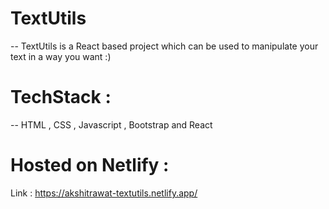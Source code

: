 # TextUtils
-- TextUtils is a React based project which can be used to manipulate your text in a way you want :)

# TechStack :

-- HTML , CSS , Javascript , Bootstrap and React


# Hosted on Netlify :
  Link : https://akshitrawat-textutils.netlify.app/




